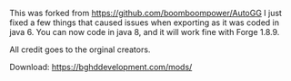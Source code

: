 This was forked from https://github.com/boomboompower/AutoGG
I just fixed a few things that caused issues when exporting as it was coded in java 6. You can now code in java 8, and it will work fine with Forge 1.8.9.


All credit goes to the orginal creators.

Download: https://bghddevelopment.com/mods/
